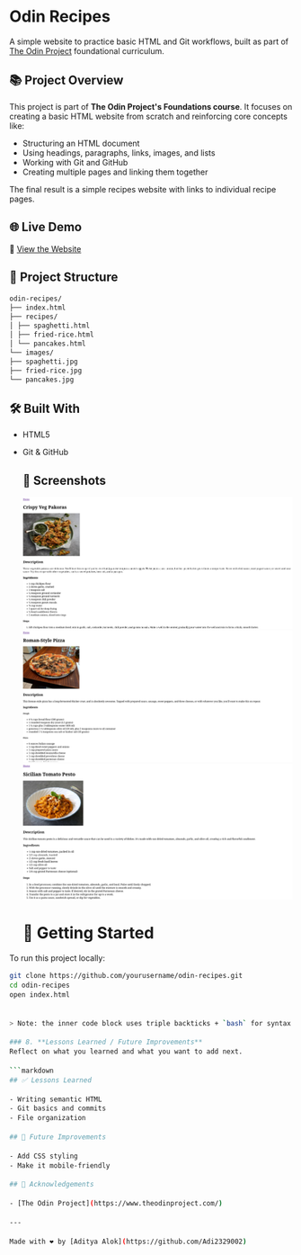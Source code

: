 # Odin Recipes

A simple website to practice basic HTML and Git workflows, built as part of [The Odin Project](https://www.theodinproject.com/) foundational curriculum.

## 📚 Project Overview

This project is part of **The Odin Project's Foundations course**. It focuses on creating a basic HTML website from scratch and reinforcing core concepts like:

- Structuring an HTML document
- Using headings, paragraphs, links, images, and lists
- Working with Git and GitHub
- Creating multiple pages and linking them together

The final result is a simple recipes website with links to individual recipe pages.

## 🌐 Live Demo

🔗 [View the Website](https://github.com/Adi2329002/odin-recipes/) 

## 📁 Project Structure
```
odin-recipes/
├── index.html
├── recipes/
│ ├── spaghetti.html
│ ├── fried-rice.html
│ └── pancakes.html
└── images/
├── spaghetti.jpg
├── fried-rice.jpg
└── pancakes.jpg
```

## 🛠️ Built With

- HTML5
- Git & GitHub

  ## 📸 Screenshots

  ![Crispy Veg Pakora Web Page](./images/vegpakoraspage.png)
  ![Roman styled Pizza](./images/Romanpizzapage.png)
  ![Pesto](./images/pestopage.png)

  # 🚀 Getting Started

To run this project locally:

```bash
git clone https://github.com/yourusername/odin-recipes.git
cd odin-recipes
open index.html


> Note: the inner code block uses triple backticks + `bash` for syntax highlighting.

### 8. **Lessons Learned / Future Improvements**
Reflect on what you learned and what you want to add next.

```markdown
## ✅ Lessons Learned

- Writing semantic HTML
- Git basics and commits
- File organization

## 📌 Future Improvements

- Add CSS styling
- Make it mobile-friendly

## 🙌 Acknowledgements

- [The Odin Project](https://www.theodinproject.com/)

---

Made with ❤️ by [Aditya Alok](https://github.com/Adi2329002)
